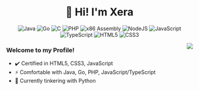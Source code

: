 <h1 align="center">👋 Hi! I'm Xera</h1>
<p align="center">
  <img alt="Java" src="https://img.shields.io/badge/-Java-black?style=flat-square&logo=OpenJDK">
  <img alt="Go" src="https://img.shields.io/badge/-Go-black?style=flat-square&logo=go">
  <img alt="C" src="https://img.shields.io/badge/-C-black?style=flat-square&logo=c">
  <img alt="PHP" src="https://img.shields.io/badge/-PHP-black?style=flat-square&logo=php">
  <img alt="x86 Assembly" src="https://img.shields.io/badge/-x86 assembly-black?style=flat-square&logo=assembly">
  <img alt="NodeJS" src="https://img.shields.io/badge/-NodeJS-black?style=flat-square&logo=node.js">
  <img alt="JavaScript" src="https://img.shields.io/badge/-JavaScript-black?style=flat-square&logo=javascript">
  <img alt="TypeScript" src="https://img.shields.io/badge/-TypeScript-black?style=flat-square&logo=typescript">
  <img alt="HTML5" src="https://img.shields.io/badge/-HTML5-black?style=flat-square&logo=html5">
  <img alt="CSS3" src="https://img.shields.io/badge/-CSS3-black?style=flat-square&logo=css3">
</p>

<img align="right" src="https://github.com/256msn/256msn/">

### Welcome to my Profile!
- ✔️ Certified in HTML5, CSS3, JavaScript
- ⚡ Comfortable with Java, Go, PHP, JavaScript/TypeScript
- 🌱 Currently tinkering with Python


